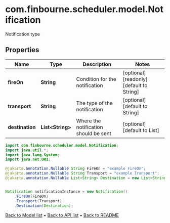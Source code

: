 # com.finbourne.scheduler.model.Notification
Notification type

## Properties

Name | Type | Description | Notes
------------ | ------------- | ------------- | -------------
**fireOn** | **String** | Condition for the notification | [optional] [readonly] [default to String]
**transport** | **String** | The type of the notification | [optional] [default to String]
**destination** | **List&lt;String&gt;** | Where the notification should be sent | [optional] [default to List<String>]

```java
import com.finbourne.scheduler.model.Notification;
import java.util.*;
import java.lang.System;
import java.net.URI;

@jakarta.annotation.Nullable String FireOn = "example FireOn";
@jakarta.annotation.Nullable String Transport = "example Transport";
@jakarta.annotation.Nullable List<String> Destination = new List<String>();


Notification notificationInstance = new Notification()
    .FireOn(FireOn)
    .Transport(Transport)
    .Destination(Destination);
```


[Back to Model list](../README.md#documentation-for-models) &#8226; [Back to API list](../README.md#documentation-for-api-endpoints) &#8226; [Back to README](../README.md)

